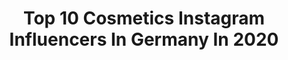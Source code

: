 ---
title: Top 10 Cosmetics Instagram Influencers In Germany In 2020
description: >-
  Find top cosmetics Instagram influencers in Germany in 2020. Most popular hashtags: #blogger #vegan #love #ootd.
platform: Instagram
profiles:
  - username: "individuallylivingover50"
    fullname: >-
      Angelika
    location: "Germany"
    followers: 86402
    engagement: 211
    commentsToLikes: 0.063695
    id: ck0u629tj0s2s0i19sdg1vnl1
    verified: false
    hashtags: "#potd, #sunnyday, #casuallook, #blondhair"
  - username: "hanna.look"
    fullname: >-
      Hanna | Placemodels
    location: "Germany"
    followers: 8673
    engagement: 527
    commentsToLikes: 0.050487
    id: ck5zjwk12ie3g0i14qntwxdy9
    verified: false
    hashtags: "#smilebehappy, #veganlife, #love, #danishdesign"
  - username: "sylviemeis"
    fullname: >-
      Sylvie Meis
    location: "Germany"
    followers: 1272815
    engagement: 137
    commentsToLikes: 0.019588
    id: ck0tvj8vwblox0i19qi4uufu4
    verified: true
    hashtags: "#staysafe, #boostyourimmunesystem, #happyathome, #wirbleibenzuhause"
  - username: "csennlaub"
    fullname: >-
      Christina Sennlaub
    location: "Germany"
    followers: 2581
    engagement: 1179
    commentsToLikes: 0.127842
    id: ck13ca49czcfi0i190o54t4sw
    verified: false
    hashtags: "#cologne, #brother, #diorbeautylovers, #diorcapturetotale"
  - username: "charlotte_weise"
    fullname: >-
      Charlotte Weise🌱
    location: "Germany"
    followers: 92587
    engagement: 511
    commentsToLikes: 0.038369
    id: ck0u628qx0s0a0i19j8mserwd
    verified: false
    hashtags: "#swimwear, #erk, #gesundheit, #positivesdenken"
  - username: "binchen777testet"
    fullname: >-
      ♡ Sabine ♡
    location: "Germany"
    followers: 9657
    engagement: 418
    commentsToLikes: 0.262866
    id: ck8t8oxmol7870j78cw4ii6gy
    verified: false
    hashtags: "#instagramtest, #jasmine, #ulricdevarens, #stayhealthyandfit"
  - username: "hejorganic"
    fullname: >-
      HEJ ORGANIC
    location: "Germany"
    followers: 16671
    engagement: 158
    commentsToLikes: 0.064001
    id: ck55kkgzfziu90i11nmum1in0
    verified: false
    hashtags: "#vegan, #bodypositivity, #femalepower, #naturalcosmetics"
  - username: "kupfergruen.shop"
    fullname: >-
      Kupfergrün
    location: "Germany"
    followers: 31010
    engagement: 321
    commentsToLikes: 0.011144
    id: ck8t98p1nn8fv0j7893rzjzan
    verified: false
    hashtags: "#plastikfrei, #vegankosmetik, #naturkosmetik, #nachhaltigkeit"
  - username: "karodelafleur"
    fullname: >-
      KARO
    location: "Germany"
    followers: 27289
    engagement: 535
    commentsToLikes: 0.103437
    id: ck0vx58kox7by0i19j2mzn5jw
    verified: false
    hashtags: "#bauchbeinepo, #bodycare, #smile, #friends"
  - username: "johannaxschmid"
    fullname: >-
      JOHANNA ⚡️
    location: "Germany"
    followers: 6105
    engagement: 2017
    commentsToLikes: 0.176814
    id: ck8t4axry63qu0j7884q2hcd6
    verified: false
    hashtags: "#cosmetics, #mainz, #style, #home"
---